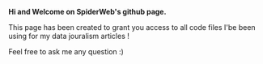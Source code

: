 <b> Hi and Welcome on SpiderWeb's github page. </b>

This page has been created to grant you access to all code files I'be been using for my data jouralism articles !

Feel free to ask me any question :)




